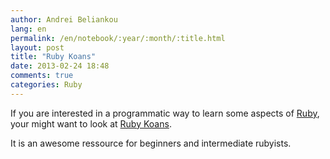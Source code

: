 ```yaml
---
author: Andrei Beliankou
lang: en
permalink: /en/notebook/:year/:month/:title.html
layout: post
title: "Ruby Koans"
date: 2013-02-24 18:48
comments: true
categories: Ruby
---
```


If you are interested in a programmatic way to learn some aspects of [Ruby](http://www.ruby-lang.org/en),
your might want to look at [Ruby Koans](http://rubykoans.com/).

It is an awesome ressource for beginners and intermediate rubyists.
